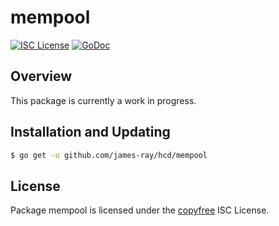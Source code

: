 mempool
=======

[![ISC License](http://img.shields.io/badge/license-ISC-blue.svg)](http://copyfree.org)
[![GoDoc](https://img.shields.io/badge/godoc-reference-blue.svg)](http://godoc.org/github.com/james-ray/hcd/mempool)

## Overview

This package is currently a work in progress.

## Installation and Updating

```bash
$ go get -u github.com/james-ray/hcd/mempool
```

## License

Package mempool is licensed under the [copyfree](http://copyfree.org) ISC
License.
